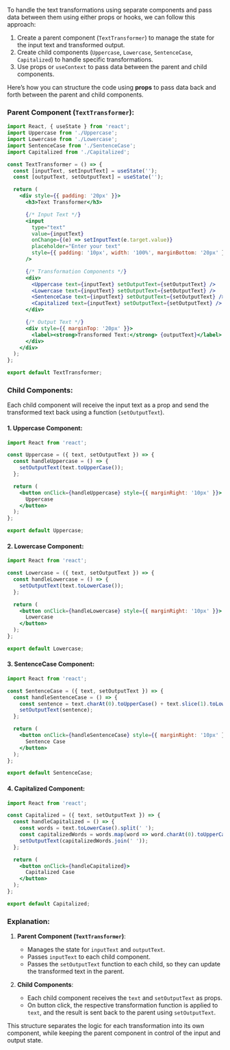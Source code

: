 To handle the text transformations using separate components and pass data between them using either props or hooks, we can follow this approach:

1. Create a parent component (`TextTransformer`) to manage the state for the input text and transformed output.
2. Create child components (`Uppercase`, `Lowercase`, `SentenceCase`, `Capitalized`) to handle specific transformations.
3. Use props or `useContext` to pass data between the parent and child components.

Here’s how you can structure the code using **props** to pass data back and forth between the parent and child components.

### Parent Component (`TextTransformer`):

```jsx
import React, { useState } from 'react';
import Uppercase from './Uppercase';
import Lowercase from './Lowercase';
import SentenceCase from './SentenceCase';
import Capitalized from './Capitalized';

const TextTransformer = () => {
  const [inputText, setInputText] = useState('');
  const [outputText, setOutputText] = useState('');

  return (
    <div style={{ padding: '20px' }}>
      <h3>Text Transformer</h3>

      {/* Input Text */}
      <input
        type="text"
        value={inputText}
        onChange={(e) => setInputText(e.target.value)}
        placeholder="Enter your text"
        style={{ padding: '10px', width: '100%', marginBottom: '20px' }}
      />

      {/* Transformation Components */}
      <div>
        <Uppercase text={inputText} setOutputText={setOutputText} />
        <Lowercase text={inputText} setOutputText={setOutputText} />
        <SentenceCase text={inputText} setOutputText={setOutputText} />
        <Capitalized text={inputText} setOutputText={setOutputText} />
      </div>

      {/* Output Text */}
      <div style={{ marginTop: '20px' }}>
        <label><strong>Transformed Text:</strong> {outputText}</label>
      </div>
    </div>
  );
};

export default TextTransformer;
```

### Child Components:
Each child component will receive the input text as a prop and send the transformed text back using a function (`setOutputText`).

#### 1. **Uppercase Component**:

```jsx
import React from 'react';

const Uppercase = ({ text, setOutputText }) => {
  const handleUppercase = () => {
    setOutputText(text.toUpperCase());
  };

  return (
    <button onClick={handleUppercase} style={{ marginRight: '10px' }}>
      Uppercase
    </button>
  );
};

export default Uppercase;
```

#### 2. **Lowercase Component**:

```jsx
import React from 'react';

const Lowercase = ({ text, setOutputText }) => {
  const handleLowercase = () => {
    setOutputText(text.toLowerCase());
  };

  return (
    <button onClick={handleLowercase} style={{ marginRight: '10px' }}>
      Lowercase
    </button>
  );
};

export default Lowercase;
```

#### 3. **SentenceCase Component**:

```jsx
import React from 'react';

const SentenceCase = ({ text, setOutputText }) => {
  const handleSentenceCase = () => {
    const sentence = text.charAt(0).toUpperCase() + text.slice(1).toLowerCase();
    setOutputText(sentence);
  };

  return (
    <button onClick={handleSentenceCase} style={{ marginRight: '10px' }}>
      Sentence Case
    </button>
  );
};

export default SentenceCase;
```

#### 4. **Capitalized Component**:

```jsx
import React from 'react';

const Capitalized = ({ text, setOutputText }) => {
  const handleCapitalized = () => {
    const words = text.toLowerCase().split(' ');
    const capitalizedWords = words.map(word => word.charAt(0).toUpperCase() + word.slice(1));
    setOutputText(capitalizedWords.join(' '));
  };

  return (
    <button onClick={handleCapitalized}>
      Capitalized Case
    </button>
  );
};

export default Capitalized;
```

### Explanation:

1. **Parent Component (`TextTransformer`)**: 
   - Manages the state for `inputText` and `outputText`.
   - Passes `inputText` to each child component.
   - Passes the `setOutputText` function to each child, so they can update the transformed text in the parent.

2. **Child Components**: 
   - Each child component receives the `text` and `setOutputText` as props.
   - On button click, the respective transformation function is applied to `text`, and the result is sent back to the parent using `setOutputText`.

This structure separates the logic for each transformation into its own component, while keeping the parent component in control of the input and output state.